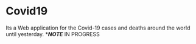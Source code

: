 # Covid19
Its a Web application for the Covid-19 cases and deaths around the world until yesterday. 
******NOTE*****
IN PROGRESS
